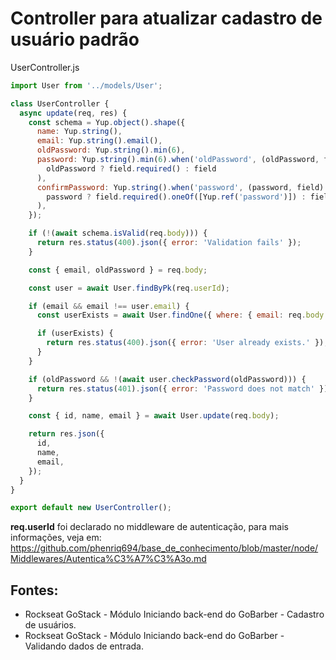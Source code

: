 # Controller para atualizar cadastro de usuário padrão

UserController.js
```javascript
import User from '../models/User';

class UserController {
  async update(req, res) {
    const schema = Yup.object().shape({
      name: Yup.string(), 
      email: Yup.string().email(), 
      oldPassword: Yup.string().min(6),
      password: Yup.string().min(6).when('oldPassword', (oldPassword, field) =>
        oldPassword ? field.required() : field
      ), 
      confirmPassword: Yup.string().when('password', (password, field) =>
        password ? field.required().oneOf([Yup.ref('password')]) : field
      ), 
    });

    if (!(await schema.isValid(req.body))) {
      return res.status(400).json({ error: 'Validation fails' });
    }

    const { email, oldPassword } = req.body;

    const user = await User.findByPk(req.userId);

    if (email && email !== user.email) {
      const userExists = await User.findOne({ where: { email: req.body.email } });

      if (userExists) {
        return res.status(400).json({ error: 'User already exists.' });
      }
    }

    if (oldPassword && !(await user.checkPassword(oldPassword))) {
      return res.status(401).json({ error: 'Password does not match' })
    }

    const { id, name, email } = await User.update(req.body);

    return res.json({
      id, 
      name, 
      email,
    });
  }
}

export default new UserController();
```
<strong>req.userId</strong> foi declarado no middleware de autenticação, para mais informações, veja em: https://github.com/phenriq694/base_de_conhecimento/blob/master/node/Middlewares/Autentica%C3%A7%C3%A3o.md

## Fontes: 
- Rockseat GoStack - Módulo Iniciando back-end do GoBarber - Cadastro de usuários. 
- Rockseat GoStack - Módulo Iniciando back-end do GoBarber - Validando dados de entrada. 